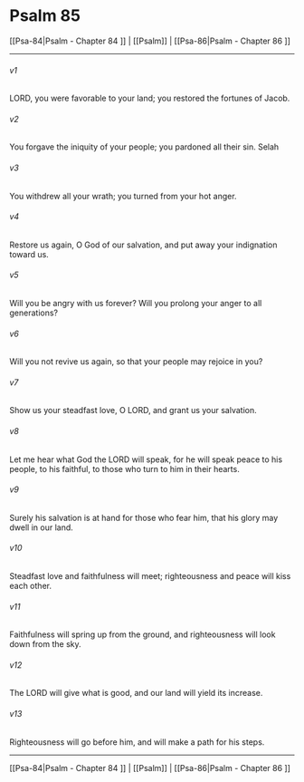 # Psalm 85

[[Psa-84|Psalm - Chapter 84 ]] | [[Psalm]] | [[Psa-86|Psalm - Chapter 86 ]]
***

###### v1
LORD, you were favorable to your land; you restored the fortunes of Jacob.
###### v2
You forgave the iniquity of your people; you pardoned all their sin. Selah
###### v3
You withdrew all your wrath; you turned from your hot anger.
###### v4
Restore us again, O God of our salvation, and put away your indignation toward us.
###### v5
Will you be angry with us forever? Will you prolong your anger to all generations?
###### v6
Will you not revive us again, so that your people may rejoice in you?
###### v7
Show us your steadfast love, O LORD, and grant us your salvation.
###### v8
Let me hear what God the LORD will speak, for he will speak peace to his people, to his faithful, to those who turn to him in their hearts.
###### v9
Surely his salvation is at hand for those who fear him, that his glory may dwell in our land.
###### v10
Steadfast love and faithfulness will meet; righteousness and peace will kiss each other.
###### v11
Faithfulness will spring up from the ground, and righteousness will look down from the sky.
###### v12
The LORD will give what is good, and our land will yield its increase.
###### v13
Righteousness will go before him, and will make a path for his steps.

***

[[Psa-84|Psalm - Chapter 84 ]] | [[Psalm]] | [[Psa-86|Psalm - Chapter 86 ]]
